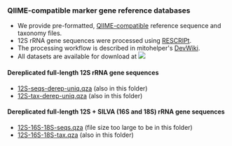 ### QIIME-compatible marker gene reference databases
- We provide pre-formatted, [QIIME-compatible](https://docs.qiime2.org/2022.11/data-resources/) reference sequence and taxonomy files. 
- 12S rRNA gene sequences were processed using [RESCRIPt](https://github.com/bokulich-lab/RESCRIPt). 
- The processing workflow is described in mitohelper's [DevWiki](https://github.com/aomlomics/mitohelper/wiki/9.-Creating-QIIME-compatible-reference-databases).
- All datasets are available for download at [<img src=https://zenodo.org/badge/DOI/10.5281/zenodo.8239400.svg>](https://doi.org/10.5281/zenodo.8239400)

#### Dereplicated full-length 12S rRNA gene sequences
- [12S-seqs-derep-uniq.qza](https://doi.org/10.5281/zenodo.8239400) (also in this folder)
- [12S-tax-derep-uniq.qza](https://doi.org/10.5281/zenodo.8239400) (also in this folder)

#### Dereplicated full-length 12S + SILVA (16S and 18S) rRNA gene sequences
- [12S-16S-18S-seqs.qza](https://doi.org/10.5281/zenodo.8239400) (file size too large to be in this folder)
- [12S-16S-18S-tax.qza](https://doi.org/10.5281/zenodo.8239400) (also in this folder)

